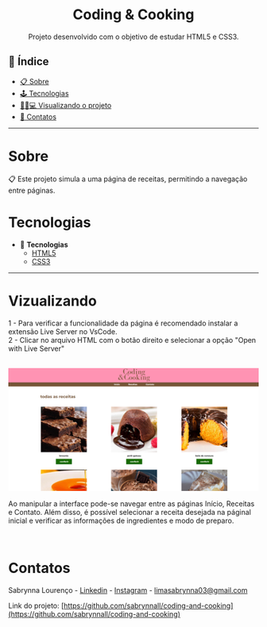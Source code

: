 <h1 align="center"> Coding & Cooking </h1>
<p align="center"> Projeto desenvolvido com o objetivo de estudar HTML5 e CSS3. </p>

## 📕 Índice

- [📋 Sobre](#Sobre)
- [🕹 Tecnologias](#Tecnologias)
- [👩🏻💻 Visualizando o projeto](#Visualizando)
- [📲 Contatos](#Contatos)

<hr>


<!-- About -->

# Sobre

<p align="left"> 📋 Este projeto simula a uma página de receitas, permitindo a navegação entre páginas. </p>

<!-- TECHNOLOGIES -->

# Tecnologias

- 🧩 **Tecnologias**
  - [HTML5](https://developer.mozilla.org/pt-BR/docs/Web/HTML)
  - [CSS3](https://developer.mozilla.org/pt-BR/docs/Web/CSS)

<hr>


<!-- TECHNOLOGIES -->

# Vizualizando

  1 - Para verificar a funcionalidade da página é recomendado instalar a extensão Live Server no VsCode. <br> 2 - Clicar no arquivo HTML com o botão direito e selecionar a opção "Open with Live Server"

<br>

<img src='./images/codingandcooking.png'>

<br>

Ao manipular a interface pode-se navegar entre as páginas Início, Receitas e Contato. Além disso, é possível selecionar a receita desejada na páginal inicial e verificar as informações de ingredientes e modo de preparo.

<br>

<!-- CONTACT -->

# Contatos

Sabrynna Lourenço - [Linkedin](https://www.linkedin.com/in/sabrynna-lourenco/) - [Instagram](https://www.instagram.com/sabrynna.ln/) - limasabrynna03@gmail.com


Link do projeto: [https://github.com/sabrynnall/coding-and-cooking](https://github.com/sabrynnall/coding-and-cooking)


